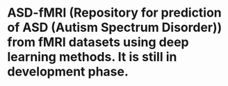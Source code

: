 # ASD-fMRI (Repository for prediction of ASD (Autism Spectrum Disorder)) from fMRI datasets using deep learning methods. It is still in development phase.
